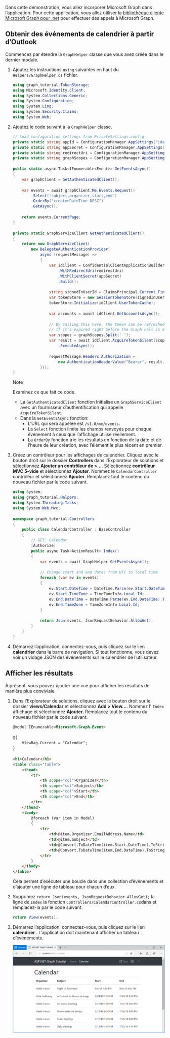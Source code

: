 <!-- markdownlint-disable MD002 MD041 -->

Dans cette démonstration, vous allez incorporer Microsoft Graph dans l’application. Pour cette application, vous allez utiliser la [bibliothèque cliente Microsoft Graph pour .net](https://github.com/microsoftgraph/msgraph-sdk-dotnet) pour effectuer des appels à Microsoft Graph.

## <a name="get-calendar-events-from-outlook"></a>Obtenir des événements de calendrier à partir d’Outlook

Commencez par étendre la `GraphHelper` classe que vous avez créée dans le dernier module.

1. Ajoutez les instructions `using` suivantes en haut du `Helpers/GraphHelper.cs` fichier.

    ```cs
    using graph_tutorial.TokenStorage;
    using Microsoft.Identity.Client;
    using System.Collections.Generic;
    using System.Configuration;
    using System.Linq;
    using System.Security.Claims;
    using System.Web;
    ```

1. Ajoutez le code suivant à la `GraphHelper` classe.

    ```cs
    // Load configuration settings from PrivateSettings.config
    private static string appId = ConfigurationManager.AppSettings["ida:AppId"];
    private static string appSecret = ConfigurationManager.AppSettings["ida:AppSecret"];
    private static string redirectUri = ConfigurationManager.AppSettings["ida:RedirectUri"];
    private static string graphScopes = ConfigurationManager.AppSettings["ida:AppScopes"];

    public static async Task<IEnumerable<Event>> GetEventsAsync()
    {
        var graphClient = GetAuthenticatedClient();

        var events = await graphClient.Me.Events.Request()
            .Select("subject,organizer,start,end")
            .OrderBy("createdDateTime DESC")
            .GetAsync();

        return events.CurrentPage;
    }

    private static GraphServiceClient GetAuthenticatedClient()
    {
        return new GraphServiceClient(
            new DelegateAuthenticationProvider(
                async (requestMessage) =>
                {
                    var idClient = ConfidentialClientApplicationBuilder.Create(appId)
                        .WithRedirectUri(redirectUri)
                        .WithClientSecret(appSecret)
                        .Build();

                    string signedInUserId = ClaimsPrincipal.Current.FindFirst(ClaimTypes.NameIdentifier).Value;
                    var tokenStore = new SessionTokenStore(signedInUserId, HttpContext.Current);
                    tokenStore.Initialize(idClient.UserTokenCache);

                    var accounts = await idClient.GetAccountsAsync();

                    // By calling this here, the token can be refreshed
                    // if it's expired right before the Graph call is made
                    var scopes = graphScopes.Split(' ');
                    var result = await idClient.AcquireTokenSilent(scopes, accounts.FirstOrDefault())
                        .ExecuteAsync();

                    requestMessage.Headers.Authorization =
                        new AuthenticationHeaderValue("Bearer", result.AccessToken);
                }));
    }
    ```

    > [!NOTE]
    > Examinez ce que fait ce code.
    >
    > - La `GetAuthenticatedClient` fonction Initialise un `GraphServiceClient` avec un fournisseur d’authentification qui appelle `AcquireTokenSilent`.
    > - Dans la `GetEventsAsync` fonction:
    >   - L’URL qui sera appelée est `/v1.0/me/events`.
    >   - La `Select` fonction limite les champs renvoyés pour chaque événement à ceux que l’affichage utilise réellement.
    >   - La `OrderBy` fonction trie les résultats en fonction de la date et de l’heure de leur création, avec l’élément le plus récent en premier.

1. Créez un contrôleur pour les affichages de calendrier. Cliquez avec le bouton droit sur le dossier **Controllers** dans l’Explorateur de solutions et sélectionnez **Ajouter un contrôleur de >...**. Sélectionnez **contrôleur MVC 5-vide** et sélectionnez **Ajouter**. Nommez le `CalendarController` contrôleur et sélectionnez **Ajouter**. Remplacez tout le contenu du nouveau fichier par le code suivant.

    ```cs
    using System;
    using graph_tutorial.Helpers;
    using System.Threading.Tasks;
    using System.Web.Mvc;

    namespace graph_tutorial.Controllers
    {
        public class CalendarController : BaseController
        {
            // GET: Calendar
            [Authorize]
            public async Task<ActionResult> Index()
            {
                var events = await GraphHelper.GetEventsAsync();

                // Change start and end dates from UTC to local time
                foreach (var ev in events)
                {
                    ev.Start.DateTime = DateTime.Parse(ev.Start.DateTime).ToLocalTime().ToString();
                    ev.Start.TimeZone = TimeZoneInfo.Local.Id;
                    ev.End.DateTime = DateTime.Parse(ev.End.DateTime).ToLocalTime().ToString();
                    ev.End.TimeZone = TimeZoneInfo.Local.Id;
                }

                return Json(events, JsonRequestBehavior.AllowGet);
            }
        }
    }
    ```

1. Démarrez l’application, connectez-vous, puis cliquez sur le lien **calendrier** dans la barre de navigation. Si tout fonctionne, vous devez voir un vidage JSON des événements sur le calendrier de l’utilisateur.

## <a name="display-the-results"></a>Afficher les résultats

À présent, vous pouvez ajouter une vue pour afficher les résultats de manière plus conviviale.

1. Dans l’Explorateur de solutions, cliquez avec le bouton droit sur le dossier **views/Calendar** et sélectionnez **Add > View...**. Nommez l' `Index` affichage et sélectionnez **Ajouter**. Remplacez tout le contenu du nouveau fichier par le code suivant.

    ```html
    @model IEnumerable<Microsoft.Graph.Event>

    @{
        ViewBag.Current = "Calendar";
    }

    <h1>Calendar</h1>
    <table class="table">
        <thead>
            <tr>
                <th scope="col">Organizer</th>
                <th scope="col">Subject</th>
                <th scope="col">Start</th>
                <th scope="col">End</th>
            </tr>
        </thead>
        <tbody>
            @foreach (var item in Model)
            {
                <tr>
                    <td>@item.Organizer.EmailAddress.Name</td>
                    <td>@item.Subject</td>
                    <td>@Convert.ToDateTime(item.Start.DateTime).ToString("M/d/yy h:mm tt")</td>
                    <td>@Convert.ToDateTime(item.End.DateTime).ToString("M/d/yy h:mm tt")</td>
                </tr>
            }
        </tbody>
    </table>
    ```

    Cela permet d’exécuter une boucle dans une collection d’événements et d’ajouter une ligne de tableau pour chacun d’eux.

1. Supprimez `return Json(events, JsonRequestBehavior.AllowGet);` la ligne de `Index` la fonction `Controllers/CalendarController.cs`dans et remplacez-la par le code suivant.

    ```cs
    return View(events);
    ```

1. Démarrez l’application, connectez-vous, puis cliquez sur le lien **calendrier** . L’application doit maintenant afficher un tableau d’événements.

    ![Capture d’écran du tableau des événements](./images/add-msgraph-01.png)
